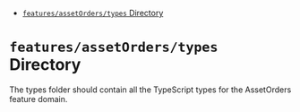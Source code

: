 <!-- START doctoc generated TOC please keep comment here to allow auto update -->
<!-- DON'T EDIT THIS SECTION, INSTEAD RE-RUN doctoc TO UPDATE -->

- [`features/assetOrders/types` Directory](#featuresassetorderstypes-directory)

<!-- END doctoc generated TOC please keep comment here to allow auto update -->

# `features/assetOrders/types` Directory

The types folder should contain all the TypeScript types for the AssetOrders feature domain.
